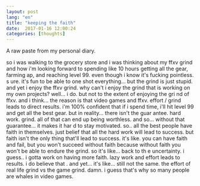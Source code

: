 ```yaml
---
layout: post
lang: "en"
title: "keeping the faith"
date:  2017-01-16 12:00:24
categories: [thoughts]
---
```

A raw paste from my personal diary.

so i was walking to the grocery store and i was thinking about my ffxv grind and how i'm looking forward to spending
 like 10 hours getting all the gear, farming ap, and reaching level 99. even though i know it's fucking pointless. s
ure. it's fun to be able to one shot everything... but the grind is just stupid. and yet i enjoy the ffxv grind. why
 can't i enjoy the grind that is working on my own projects? well... i do. but not to the extent of enjoying the gri
nd of ffxv. and i think... the reason is that video games and ffxv. effort / grind leads to direct results. i'm 100%
 confident that if i spend time, i'll hit level 99 and get all the best gear. but in reality... there isn't the guar
antee. hard work. grind. all of that can end up being worthless. and so... without that guarantee... it makes it har
d to stay motivated. so.. all the best people have faith in themselves. just belief that all the hard work will lead
 to success. but faith isn't the only thing that'll lead to success. it's like. you can have faith and fail, but you
 won't succeed without faith because without faith you won't be able to endure the grind. so it's like... back to th
e uncertainty. i guess.. i gotta work on having more faith. lazy work and effort leads to results. i do believe that
. and yet... it's like... still not the same. the effort of real life grind vs the game grind. damn. i guess that's
why so many people are whales in video games.

